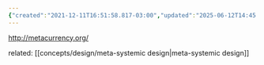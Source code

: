 ```yaml
---
{"created":"2021-12-11T16:51:58.817-03:00","updated":"2025-06-12T14:45:57.524-03:00","tags":["holochain","systemsdesign","regenerativeeconomics","regen","design","metacurrency","currencydesign","metasystemsdesign","coordination","🌱"],"dg-publish":true,"notestage":["🌱"],"permalink":"/initiatives-orgs-and-communities/design/metacurrency-project/","dgPassFrontmatter":true}
---
```


http://metacurrency.org/

related: [[concepts/design/meta-systemic design\|meta-systemic design]]
